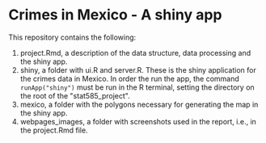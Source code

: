 Crimes in Mexico - A shiny app
===============

This repository contains the following:

1. project.Rmd, a description of the data structure, data processing and the shiny app.
2. shiny, a folder with ui.R and server.R. These is the shiny application for the crimes data in Mexico. In order the run the app, the command `runApp("shiny")` must be run in the R terminal, setting the directory on the root of the "stat585_project".
3. mexico, a folder with the polygons necessary for generating the map in the shiny app.
4. webpages_images, a folder with screenshots used in the report, i.e., in the project.Rmd file.

